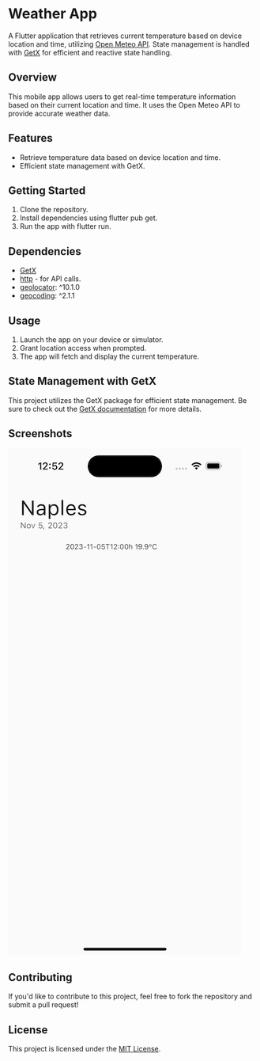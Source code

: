 # Weather App

A Flutter application that retrieves current temperature based on device location and time, utilizing [Open Meteo API](https://open-meteo.com/). State management is handled with [GetX](https://pub.dev/packages/get) for efficient and reactive state handling.

## Overview

This mobile app allows users to get real-time temperature information based on their current location and time. It uses the Open Meteo API to provide accurate weather data.

## Features

- Retrieve temperature data based on device location and time.
- Efficient state management with GetX.

## Getting Started

1. Clone the repository.
2. Install dependencies using flutter pub get.
3. Run the app with flutter run.

## Dependencies

- [GetX](https://pub.dev/packages/get)
- [http](https://pub.dev/packages/http) - for API calls.
- [geolocator](https://pub.dev/packages/geolocator): ^10.1.0
- [geocoding](https://pub.dev/packages/geocoding): ^2.1.1

## Usage

1. Launch the app on your device or simulator.
2. Grant location access when prompted.
3. The app will fetch and display the current temperature.

## State Management with GetX

This project utilizes the GetX package for efficient state management. Be sure to check out the [GetX documentation](https://pub.dev/packages/get) for more details.

## Screenshots

![Screenshot 1](screenshots/screenshot1.png)

## Contributing

If you'd like to contribute to this project, feel free to fork the repository and submit a pull request!

## License

This project is licensed under the [MIT License](LICENSE).
